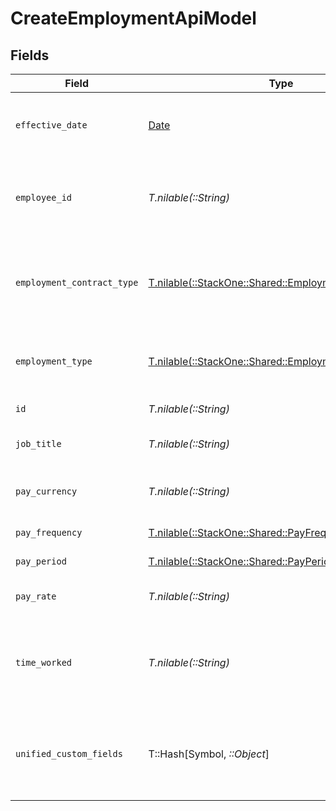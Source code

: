 # CreateEmploymentApiModel


## Fields

| Field                                                                                                  | Type                                                                                                   | Required                                                                                               | Description                                                                                            | Example                                                                                                |
| ------------------------------------------------------------------------------------------------------ | ------------------------------------------------------------------------------------------------------ | ------------------------------------------------------------------------------------------------------ | ------------------------------------------------------------------------------------------------------ | ------------------------------------------------------------------------------------------------------ |
| `effective_date`                                                                                       | [Date](https://ruby-doc.org/stdlib-2.6.1/libdoc/date/rdoc/Date.html)                                   | :heavy_minus_sign:                                                                                     | The effective date of the employment contract                                                          | 2021-01-01T01:01:01.000Z                                                                               |
| `employee_id`                                                                                          | *T.nilable(::String)*                                                                                  | :heavy_minus_sign:                                                                                     | The employee ID associated with this employment                                                        | 1687-3                                                                                                 |
| `employment_contract_type`                                                                             | [T.nilable(::StackOne::Shared::EmploymentContractType)](../../models/shared/employmentcontracttype.md) | :heavy_minus_sign:                                                                                     | The employment work schedule type (e.g., full-time, part-time)                                         | full_time                                                                                              |
| `employment_type`                                                                                      | [T.nilable(::StackOne::Shared::EmploymentType)](../../models/shared/employmenttype.md)                 | :heavy_minus_sign:                                                                                     | The type of employment (e.g., contractor, permanent)                                                   | permanent                                                                                              |
| `id`                                                                                                   | *T.nilable(::String)*                                                                                  | :heavy_minus_sign:                                                                                     | Unique identifier                                                                                      | 8187e5da-dc77-475e-9949-af0f1fa4e4e3                                                                   |
| `job_title`                                                                                            | *T.nilable(::String)*                                                                                  | :heavy_minus_sign:                                                                                     | The job title of the employee                                                                          | Software Engineer                                                                                      |
| `pay_currency`                                                                                         | *T.nilable(::String)*                                                                                  | :heavy_minus_sign:                                                                                     | The currency used for pay                                                                              | USD                                                                                                    |
| `pay_frequency`                                                                                        | [T.nilable(::StackOne::Shared::PayFrequency)](../../models/shared/payfrequency.md)                     | :heavy_minus_sign:                                                                                     | The pay frequency                                                                                      | hourly                                                                                                 |
| `pay_period`                                                                                           | [T.nilable(::StackOne::Shared::PayPeriod)](../../models/shared/payperiod.md)                           | :heavy_minus_sign:                                                                                     | The pay period                                                                                         | monthly                                                                                                |
| `pay_rate`                                                                                             | *T.nilable(::String)*                                                                                  | :heavy_minus_sign:                                                                                     | The pay rate for the employee                                                                          | 40.00                                                                                                  |
| `time_worked`                                                                                          | *T.nilable(::String)*                                                                                  | :heavy_minus_sign:                                                                                     | The time worked for the employee in ISO 8601 duration format                                           | P0Y0M0DT8H0M0S                                                                                         |
| `unified_custom_fields`                                                                                | T::Hash[Symbol, *::Object*]                                                                            | :heavy_minus_sign:                                                                                     | Custom Unified Fields configured in your StackOne project                                              | {<br/>"my_project_custom_field_1": "REF-1236",<br/>"my_project_custom_field_2": "some other value"<br/>} |